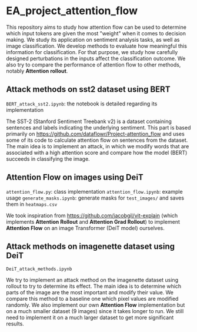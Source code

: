 # EA_project_attention_flow

This repository aims to study how attention flow can be used to determine which input tokens are given the most "weight" when it comes to decision making. We study its application on sentiment analysis tasks, as well as image classification. 
We develop methods to evaluate how meaningful this information for classification. For that purpose, we study how carefully designed perturbations in the inputs affect the classification outcome. We also try to compare the performance of attention flow to other methods, notably **Attention rollout**.

## Attack methods on sst2 dataset using BERT

`BERT_attack_sst2.ipynb`: the notebook is detailed regarding its implementation

The SST-2 (Stanford Sentiment Treebank v2) is a dataset containing sentences and labels indicating the underlying sentiment. This part is based primarily on https://github.com/dataflowr/Project-attention_flow and uses some of its code to calculate attention flow on sentences from the dataset. The main idea is to implement an attack, in which we modify words that are associated with a high attention score and compare how the model (BERT) succeeds in classifying the image.

## Attention Flow on images using DeiT

`attention_flow.py`: class implementation
`attention_flow.ipynb`: example usage
`generate_masks.ipynb`: generate masks for `test_images/` and saves them in `heatmaps.csv`

We took inspiration from https://github.com/jacobgil/vit-explain (which implements **Attention Rollout** and **Attention Grad Rollout**) to implement **Attention Flow** on an image Transformer (DeiT model) ourselves.

## Attack methods on imagenette dataset using DeiT

`DeiT_attack_methods.ipynb`

We try to implement an attack method on the imagenette dataset using rollout to try to determine its effect. The main idea is to determine which parts of the image are the most important and modify their value. We compare this method to a baseline one which pixel values are modified randomly. We also implement our own **Attention Flow** implementation but on a much smaller dataset (9 images) since it takes longer to run. We still need to implement it on a much larger dataset to get more significant results.